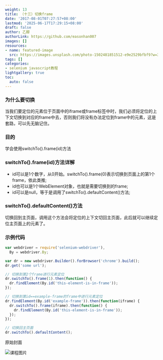 ```yaml
---
weight: 13
title: （十三）切换frame
date: '2017-08-01T07:27:57+08:00'
lastmod: '2025-06-17T17:29:15+08:00'
draft: false
author: 乙醇
authorLink: https://github.com/easonhan007
images: []
resources:
- name: featured-image
  src: https://images.unsplash.com/photo-1502481851512-e9e2529bfbf9?w=300
tags: []
categories:
- selenium javascript教程
lightgallery: true
toc:
  auto: false
---
```




### 为什么要切换

当我们要定位的元素位于页面中的iframe或frame标签中时，我们必须将定位的上下文切换到对应的frame中去，否则我们将没有办法定位到frame中的元素，这是套路，可以先无脑记住。

### 目的

学会使用switchTo().frame(id)方法

### switchTo().frame(id)方法详解

* id可以是1个数字，从0开始。switchTo().frame(0)表示切换到页面上的第1个frame，依此类推;
* id也可以是1个WebElement对象，也就是需要切换到的frame;
* id可以是null，等于是调用了switchTo().defaultContent()方法;

### switchTo().defaultContent()方法

切换回到主页面，调用这个方法会将定位的上下文切回主页面，此后就可以继续定位主页面上的元素了。


### 示例代码

```javascript
var webdriver = require('selenium-webdriver'),
  By = webdriver.By;

var dr = new webdriver.Builder().forBrowser('chrome').build();
dr.get('some url');

// 切换到第2个frame进行元素定位
dr.switchTo().frame(1).then(function() {
  dr.findElement(By.id('this-element-is-in-frame'));
});

// 切换到第id==example-frame的frame中进行元素定位
dr.findElement(By.id('example-frame')).then(function(iframe) {
  dr.switchTo().frame(iframe).then(function() {
    dr.findElement(By.id('this-element-is-in-frame'));
  });
});

// 切换回主页面
dr.switchTo().defaultContent();
```




原始封面

![课程图片](https://images.unsplash.com/photo-1502481851512-e9e2529bfbf9?w=300)

